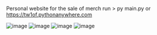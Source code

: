 Personal website for the sale of merch
run > py main.py or https://tw1of.pythonanywhere.com

![image](https://github.com/user-attachments/assets/955e6a55-12d0-413f-921e-903001378e80)
![image](https://github.com/user-attachments/assets/ae72a470-3977-41a4-b8e9-b51be803318e)
![image](https://github.com/user-attachments/assets/bb16f2fd-3c4c-4bdd-97e6-50d873adc02a)
![image](https://github.com/user-attachments/assets/8dfcc859-30c3-4b62-a4da-47648770f25f)
